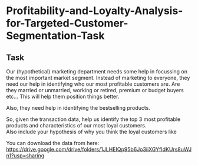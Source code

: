 # Profitability-and-Loyalty-Analysis-for-Targeted-Customer-Segmentation-Task


## Task

Our (hypothetical) marketing department needs some help in focussing on the most important market segment.
Instead of marketing to everyone, they need our help in identifying who our most profitable customers are. Are they married or unmarried, working or retired, premium or budget buyers etc… 
This will help them position things better.

Also, they need help in identifying the bestselling products. 

So, given the transaction data, help us identify the top 3 most profitable products and characteristics of our most loyal customers.  
Also include your hypothesis of why you think the loyal customers like



You can download the data from here: https://drive.google.com/drive/folders/1JLHEIQp95b6Jo3iiXGYfIdKUrs8uWJn1?usp=sharing
